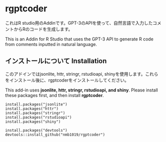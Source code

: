 # rgptcoder
これはR studio用のAddinです。GPT-3のAPIを使って、自然言語で入力したコメントからRのコードを生成します。

This is an Addin for R Studio that uses the GPT-3 API to generate R code from comments inputted in natural language.
## インストールについて Installation
このアドインではjsonlite, httr, stringr, rstudioapi, shinyを使用します。これらをインストール後に、rgptcoderをインストールしてください。

This add-in uses __jsonlite, httr, stringr, rstudioapi, and shiny__. Please install these packages first, and then install __rgptcoder__.
```
install.packages("jsonlite")
install.packages("httr")
install.packages("stringr")
install.packages("rstudioapi")
install.packages("shiny")

install.packages("devtools")
devtools::install_github("nmb1019/rgptcoder")
```

